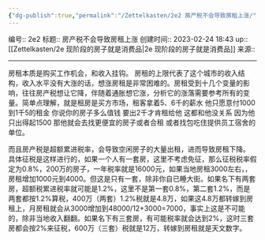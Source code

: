 ```yaml
---
{"dg-publish":true,"permalink":"/Zettelkasten/2e2 房产税不会导致房租上涨/","dgPassFrontmatter":true}
---
```


编号:: 2e2
标题:: 房产税不会导致房租上涨
创建时间:: 2023-02-24 18:43
up:: [[Zettelkasten/2e 现阶段的房子就是消费品\|2e 现阶段的房子就是消费品]]
来源:: 

---
房租本质是购买工作机会，和收入挂钩。
房租的上限代表了这个城市的收入结构，收入水平没有大涨的话，想涨房租是非常困难的。房租受到十几个变量的影响，往往房产税想让它降，伴随着通胀想它涨，分析它的涨落需要参考所有的变量。简单点理解，就是租房是买方市场，租客拿着5、6千的薪水 他只愿意付1000到1千5的租金 你说你的房子多么值钱 要出2千才肯租给他 这都和他没关系 因为他只出得起1500 那他就会去找更便宜的房子或者合租 或者找包吃住提供员工宿舍的单位。

而且房产税是超额累进税率，会导致空闲房子的大量出租，进而导致房租下降。
具体征税是这样进行的，如果一个人有一套房，这里不考虑免征，那么征税税率假定为0.8%，200万的房子，一年税率就是16000元，如果当地房租3000左右，，房租增加1000元到4000。但这是只有一套，除非你自已睡大街。如果名下有两套房，超额税累进税率就可能是1.2%，这里不是第一套0.8%，第二套1.2%，而是两套都按1.2%算税，400万（两套）1.2%税就是4.8万，如果这4.8万都转嫁到房租上，月房租就会从3000增加到48000/12+3000=7000，事实上这是不可能的，除非当地收入翻翻。如果名下有三套房，有可能税率就会达到2%，这时三套房都会按2%来征税，600万（三套）税就是12万，转嫁到房租就是天文数字。